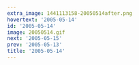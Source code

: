 ```yaml
---
extra_image: 1441113158-20050514after.png
hovertext: '2005-05-14'
id: '2005-05-14'
image: 20050514.gif
next: '2005-05-15'
prev: '2005-05-13'
title: '2005-05-14'
---
```

